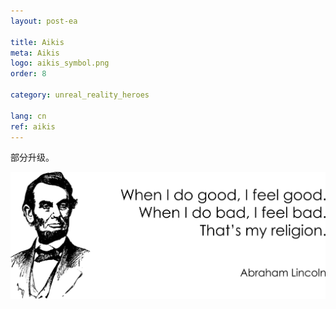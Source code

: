 ```yaml
---
layout: post-ea

title: Aikis
meta: Aikis
logo: aikis_symbol.png
order: 8

category: unreal_reality_heroes

lang: cn
ref: aikis
---
```


部分升级。

<a data-fancybox="gallery" href="/img/programming/Lincoln.png"><img src="/img/programming/Lincoln.png" alt=""></a>
